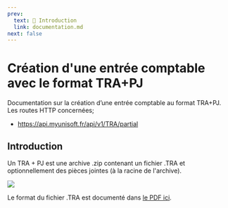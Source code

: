 ```yaml
---
prev:
  text: 🐤 Introduction
  link: documentation.md
next: false
---
```


# Création d'une entrée comptable avec le format TRA+PJ
Documentation sur la création d’une entrée comptable au format TRA+PJ.
​
Les routes HTTP concernées;
- https://api.myunisoft.fr/api/v1/TRA/partial

## Introduction

Un TRA + PJ est une archive .zip contenant un fichier .TRA et optionnellement des pièces jointes (à la racine de l'archive).

![](../../../images/TRA_archive.PNG)

Le format du fichier .TRA est documenté dans <a href="https://github.com/MyUnisoft/api-partenaires/blob/main/docs/MAD/TRA.pdf" target="_blank">le PDF ici</a>.
